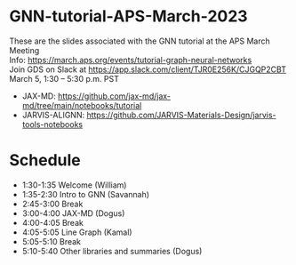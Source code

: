 # GNN-tutorial-APS-March-2023
These are the slides associated with the GNN tutorial at the APS March Meeting  
Info: https://march.aps.org/events/tutorial-graph-neural-networks   
Join GDS on Slack at https://app.slack.com/client/TJR0E256K/CJGQP2CBT  
March 5, 1:30 – 5:30 p.m. PST  
- JAX-MD:  https://github.com/jax-md/jax-md/tree/main/notebooks/tutorial
- JARVIS-ALIGNN: https://github.com/JARVIS-Materials-Design/jarvis-tools-notebooks



# Schedule
- 1:30-1:35 Welcome (William)
- 1:35-2:30 Intro to GNN (Savannah)
- 2:45-3:00 Break
- 3:00-4:00 JAX-MD (Dogus)
- 4:00-4:05 Break
- 4:05-5:05 Line Graph (Kamal)
- 5:05-5:10  Break
- 5:10-5:40 Other libraries and summaries (Dogus)
